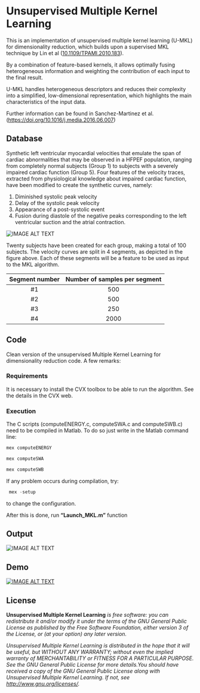 # Unsupervised Multiple Kernel Learning

This is an implementation of unsupervised multiple kernel learning (U-MKL) for dimensionality reduction, which builds upon a supervised MKL technique by Lin et al ([10.1109/TPAMI.2010.183](https://ieeexplore.ieee.org/document/5601738/)). 



By a combination of feature-based kernels, it allows optimally fusing heterogeneous information and weighting the contribution of each input to the final result. 

U-MKL handles heterogeneous descriptors and reduces their complexity into a simplified, low-dimensional representation, which highlights the main characteristics of the input data. 

Further information can be found in Sanchez-Martinez et al. (https://doi.org/10.1016/j.media.2016.06.007)

## Database

Synthetic left ventricular myocardial velocities that emulate the span of cardiac abnormalities that may be observed in a HFPEF population, ranging from completely normal subjects (Group 1) to subjects with a severely impaired cardiac function (Group 5). Four features of the velocity traces, extracted from physiological knowledge about impaired cardiac function, have been modified to create the synthetic curves, namely:

1) Diminished systolic peak velocity 
2) Delay of the systolic peak velocity
3) Appearance of a post-systolic event
4) Fusion during diastole of the negative peaks corresponding to the left ventricular suction and the atrial contraction. 

![IMAGE ALT TEXT](https://raw.githubusercontent.com/bcnmedtech/unsupervised_multiple_kernel_learning/master/assets/Imagen%202.png)

Twenty subjects have been created for each group, making a total of 100 subjects. The velocity curves are split in 4 segments, as depicted in the figure above. Each of these segments will be a feature to be used as input to the MKL algorithm. 


| Segment number   |  Number of samples per segment  |
| :--------------: | :-----------------------------: |
| #1               | 500                             |
| #2               | 500                             |
| #3               | 250                             |
| #4               | 2000                            |

## Code

Clean version of the unsupervised Multiple Kernel Learning for dimensionality reduction code. A few remarks: 

### Requirements

It is necessary to install the CVX toolbox to be able to run the algorithm. See the details in the CVX web.

### Execution

The C scripts (computeENERGY.c, computeSWA.c and computeSWB.c) need to be compiled in Matlab. To do so just write in the Matlab command line: 

```javascript
mex computeENERGY
```
```javascript
mex computeSWA
```
```javascript
mex computeSWB
```

If any problem occurs during compilation, try:

```javascript
 mex -setup
```

to change the configuration.

After this is done, run **“Launch_MKL.m”** function

## Output


![IMAGE ALT TEXT](https://raw.githubusercontent.com/bcnmedtech/unsupervised_multiple_kernel_learning/master/assets/Imagen%201.png)


## Demo

[![IMAGE ALT TEXT](http://img.youtube.com/vi/ECA6Avzj1rQ/0.jpg)](http://www.youtube.com/watch?v=ECA6Avzj1rQ "Video Title")


## License

**Unsupervised Multiple Kernel Learning** *is free software: you can redistribute it and/or modify
it under the terms of the GNU General Public License as published by
the Free Software Foundation, either version 3 of the License, or
(at your option) any later version.*

*Unsupervised Multiple Kernel Learning is distributed in the hope that it will be useful,
but WITHOUT ANY WARRANTY; without even the implied warranty of
MERCHANTABILITY or FITNESS FOR A PARTICULAR PURPOSE.  See the
GNU General Public License for more details.You should have received a copy of the GNU General Public License along with Unsupervised Multiple Kernel Learning.  If not, see <http://www.gnu.org/licenses/>.*